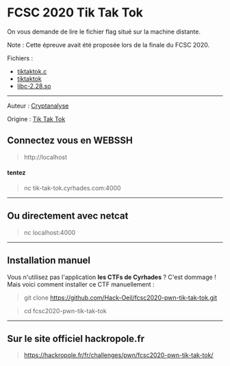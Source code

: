 # FCSC 2020 Tik Tak Tok

On vous demande de lire le fichier flag situé sur la machine distante.

Note : Cette épreuve avait été proposée lors de la finale du FCSC 2020.

Fichiers :

- [tiktaktok.c](tiktaktok.c)
- [tiktaktok](tiktaktok)
- [libc-2.28.so](libc-2.28.so)



---

Auteur : [Cryptanalyse](https://twitter.com/Cryptanalyse)

Origine : [Tik Tak Tok](https://hackropole.fr/fr/challenges/pwn/fcsc2020-pwn-tik-tak-tok/)



## Connectez vous en WEBSSH
> http://localhost


#### tentez 
> nc tik-tak-tok.cyrhades.com:4000


-----------

## Ou directement avec netcat
> nc localhost:4000

-----------

## Installation manuel
Vous n'utilisez pas l'application **les CTFs de Cyrhades** ? C'est dommage !
Mais voici comment installer ce CTF manuellement :

> git clone https://github.com/Hack-Oeil/fcsc2020-pwn-tik-tak-tok.git

> cd fcsc2020-pwn-tik-tak-tok


-----------

## Sur le site officiel hackropole.fr
> https://hackropole.fr/fr/challenges/pwn/fcsc2020-pwn-tik-tak-tok/